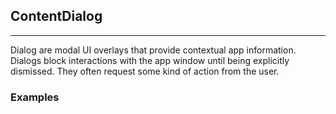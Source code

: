 ## ContentDialog

----

Dialog are modal UI overlays that provide contextual app information. Dialogs block interactions with the app window until being explicitly dismissed. They often request some kind of action from the user.

### Examples
